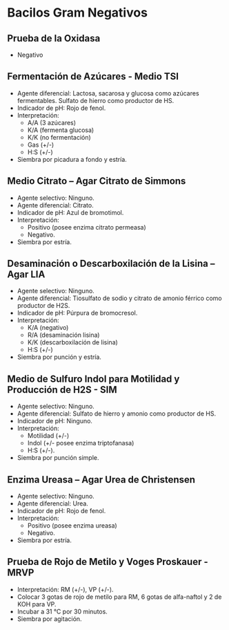 # Bacilos Gram Negativos

## Prueba de la Oxidasa
- Negativo

## Fermentación de Azúcares - Medio TSI
- Agente diferencial: Lactosa, sacarosa y glucosa como azúcares fermentables. Sulfato de hierro como productor de HS.
- Indicador de pH: Rojo de fenol.
- Interpretación:
  - A/A (3 azúcares)
  - K/A (fermenta glucosa)
  - K/K (no fermentación)
  - Gas (+/-)
  - H:S (+/-)
- Siembra por picadura a fondo y estría.

## Medio Citrato – Agar Citrato de Simmons
- Agente selectivo: Ninguno.
- Agente diferencial: Citrato.
- Indicador de pH: Azul de bromotimol.
- Interpretación:
  - Positivo (posee enzima citrato permeasa)
  - Negativo.
- Siembra por estría.

## Desaminación o Descarboxilación de la Lisina – Agar LIA
- Agente selectivo: Ninguno.
- Agente diferencial: Tiosulfato de sodio y citrato de amonio férrico como productor de H2S.
- Indicador de pH: Púrpura de bromocresol.
- Interpretación:
  - K/A (negativo)
  - R/A (desaminación lisina)
  - K/K (descarboxilación de lisina)
  - H:S (+/-)
- Siembra por punción y estría.

## Medio de Sulfuro Indol para Motilidad y Producción de H2S - SIM
- Agente selectivo: Ninguno.
- Agente diferencial: Sulfato de hierro y amonio como productor de HS.
- Indicador de pH: Ninguno.
- Interpretación:
  - Motilidad (+/-)
  - Indol (+/- posee enzima triptofanasa)
  - H:S (+/-).
- Siembra por punción simple.

## Enzima Ureasa – Agar Urea de Christensen
- Agente selectivo: Ninguno.
- Agente diferencial: Urea.
- Indicador de pH: Rojo de fenol.
- Interpretación:
  - Positivo (posee enzima ureasa)
  - Negativo.
- Siembra por estría.

## Prueba de Rojo de Metilo y Voges Proskauer - MRVP
- Interpretación: RM (+/-), VP (+/-).
- Colocar 3 gotas de rojo de metilo para RM, 6 gotas de alfa-naftol y 2 de KOH para VP.
- Incubar a 31 °C por 30 minutos.
- Siembra por agitación.
